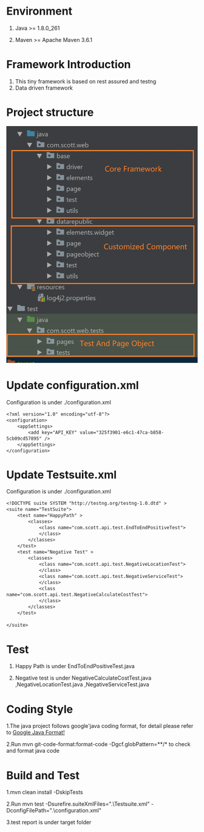 # Environment
  1. Java >= 1.8.0_261

  2. Maven >= Apache Maven 3.6.1

# Framework Introduction
1. This tiny framework is based on rest assured and testng
2. Data driven framework


# Project structure
![alt text](https://github.com/kettlescott/TestUIAutomation/blob/master/Automation.jpg)

# Update configuration.xml
Configuration is under ./configuration.xml
```
<?xml version="1.0" encoding="utf-8"?>
<configuration>
    <appSettings>
        <add key="API_KEY" value="325f3901-e6c1-47ca-b858-5cb09cd57895" />
    </appSettings>
</configuration>
```

# Update Testsuite.xml
Configuration is under ./configuration.xml
```
<!DOCTYPE suite SYSTEM "http://testng.org/testng-1.0.dtd" >
<suite name="TestSuite">
    <test name="HappyPath" >
        <classes>
            <class name="com.scott.api.test.EndToEndPositiveTest">
            </class>
        </classes>
    </test>
    <test name="Negative Test" >
        <classes>
            <class name="com.scott.api.test.NegativeLocationTest">
            </class>
            <class name="com.scott.api.test.NegativeServiceTest">
            </class>
            <class name="com.scott.api.test.NegativeCalculateCostTest">
            </class>
        </classes>
    </test>

</suite>
```


# Test
1. Happy Path is under EndToEndPositiveTest.java

2. Negative test is under NegativeCalculateCostTest.java ,NegativeLocationTest.java ,NegativeServiceTest.java


# Coding Style
1.The java project follows google'java coding format, for detail please refer to [Google Java Format!](https://github.com/google/google-java-format)

2.Run mvn git-code-format:format-code -Dgcf.globPattern=**/* to check and format java code

# Build and Test
1.mvn clean install -DskipTests

2.Run mvn test -Dsurefire.suiteXmlFiles=".\Testsuite.xml" -DconfigFilePath=".\configuration.xml"

3.test report is under target folder


